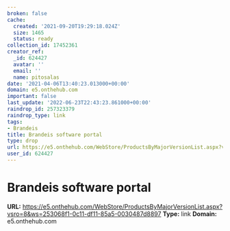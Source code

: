```yaml
---
broken: false
cache:
  created: '2021-09-20T19:29:18.024Z'
  size: 1465
  status: ready
collection_id: 17452361
creator_ref:
  _id: 624427
  avatar: ''
  email: ''
  name: pitosalas
date: '2021-04-06T13:40:23.013000+00:00'
domain: e5.onthehub.com
important: false
last_update: '2022-06-23T22:43:23.861000+00:00'
raindrop_id: 257323379
raindrop_type: link
tags:
- Brandeis
title: Brandeis software portal
type: drop
url: https://e5.onthehub.com/WebStore/ProductsByMajorVersionList.aspx?vsro=8&ws=253068f1-0c11-df11-85a5-0030487d8897
user_id: 624427
---
```


# Brandeis software portal

**URL:** https://e5.onthehub.com/WebStore/ProductsByMajorVersionList.aspx?vsro=8&ws=253068f1-0c11-df11-85a5-0030487d8897
**Type:** link
**Domain:** e5.onthehub.com
